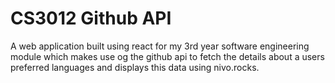 CS3012 Github API
========
A web application built using react for my 3rd year software engineering module which makes use og the github api to fetch the details about a users preferred languages and displays this data using nivo.rocks.
